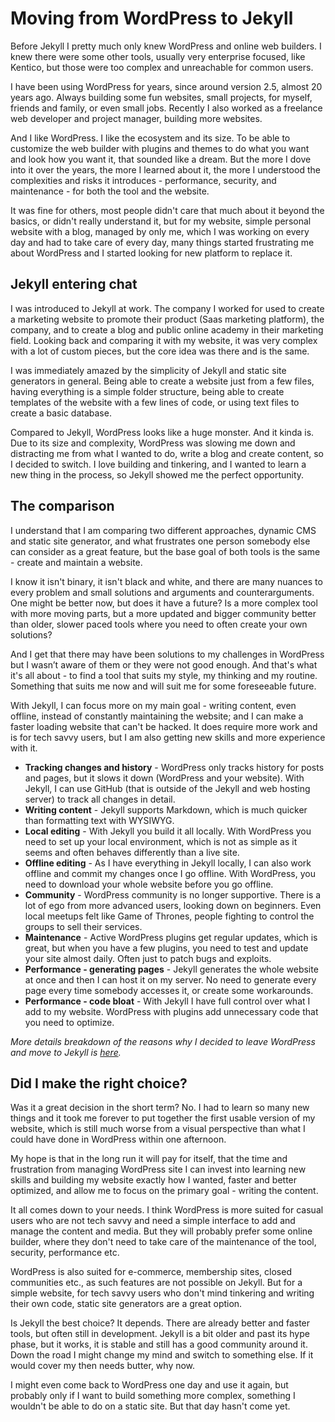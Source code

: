 # Moving from WordPress to Jekyll

Before Jekyll I pretty much only knew WordPress and online web builders. I knew there were some other tools, usually very enterprise focused, like Kentico, but those were too complex and unreachable for common users.

I have been using WordPress for years, since around version 2.5, almost 20 years ago. Always building some fun websites, small projects, for myself, friends and family, or even small jobs. Recently I also worked as a freelance web developer and project manager, building more websites.

And I like WordPress. I like the ecosystem and its size. To be able to customize the web builder with plugins and themes to do what you want and look how you want it, that sounded like a dream. But the more I dove into it over the years, the more I learned about it, the more I understood the complexities and risks it introduces - performance, security, and maintenance - for both the tool and the website.

It was fine for others, most people didn't care that much about it beyond the basics, or didn't really understand it, but for my website, simple personal website with a blog, managed by only me, which I was working on every day and had to take care of every day, many things started frustrating me about WordPress and I started looking for new platform to replace it.

## Jekyll entering chat

I was introduced to Jekyll at work. The company I worked for used to create a marketing website to promote their product (Saas marketing platform), the company, and to create a blog and public online academy in their marketing field. Looking back and comparing it with my website, it was very complex with a lot of custom pieces, but the core idea was there and is the same.

I was immediately amazed by the simplicity of Jekyll and static site generators in general. Being able to create a website just from a few files, having everything is a simple folder structure, being able to create templates of the website with a few lines of code, or using text files to create a basic database.

Compared to Jekyll, WordPress looks like a huge monster. And it kinda is. Due to its size and complexity, WordPress was slowing me down and distracting me from what I wanted to do, write a blog and create content, so I decided to switch. I love building and tinkering, and I wanted to learn a new thing in the process, so Jekyll showed me the perfect opportunity.

## The comparison

I understand that I am comparing two different approaches, dynamic CMS and static site generator, and what frustrates one person somebody else can consider as a great feature, but the base goal of both tools is the same - create and maintain a website.

I know it isn't binary, it isn't black and white, and there are many nuances to every problem and small solutions and arguments and counterarguments. One might be better now, but does it have a future? Is a more complex tool with more moving parts, but a more updated and bigger community better than older, slower paced tools where you need to often create your own solutions?

And I get that there may have been solutions to my challenges in WordPress but I wasn’t aware of them or they were not good enough. And that's what it's all about - to find a tool that suits my style, my thinking and my routine. Something that suits me now and will suit me for some foreseeable future.

With Jekyll, I can focus more on my main goal - writing content, even offline, instead of constantly maintaining the website; and I can make a faster loading website that can't be hacked. It does require more work and is for tech savvy users, but I am also getting new skills and more experience with it.

- **Tracking changes and history** - WordPress only tracks history for posts and pages, but it slows it down (WordPress and your website). With Jekyll, I can use GitHub (that is outside of the Jekyll and web hosting server) to track all changes in detail.
- **Writing content** - Jekyll supports Markdown, which is much quicker than formatting text with WYSIWYG.
- **Local editing** - With Jekyll you build it all locally. With WordPress you need to set up your local environment, which is not as simple as it seems and often behaves differently than a live site.
- **Offline editing** - As I have everything in Jekyll locally, I can also work offline and commit my changes once I go offline. With WordPress, you need to download your whole website before you go offline.
- **Community** - WordPress community is no longer supportive. There is a lot of ego from more advanced users, looking down on beginners. Even local meetups felt like Game of Thrones, people fighting to control the groups to sell their services.
- **Maintenance** - Active WordPress plugins get regular updates, which is great, but when you have a few plugins, you need to test and update your site almost daily. Often just to patch bugs and exploits.
- **Performance - generating pages** - Jekyll generates the whole website at once and then I can host it on my server. No need to generate every page every time somebody accesses it, or create some workarounds.
- **Performance - code bloat** - With Jekyll I have full control over what I add to my website. WordPress with plugins add unnecessary code that you need to optimize.

_More details breakdown of the reasons why I decided to leave WordPress and move to Jekyll is [here](https://github.com/mareklexuan/jekyll-tips-tricks/blob/main/posts/reasons-why-i-chose-jekyll-over-wordpress.md)._

## Did I make the right choice?

Was it a great decision in the short term? No. I had to learn so many new things and it took me forever to put together the first usable version of my website, which is still much worse from a visual perspective than what I could have done in WordPress within one afternoon.

My hope is that in the long run it will pay for itself, that the time and frustration from managing WordPress site I can invest into learning new skills and building my website exactly how I wanted, faster and better optimized, and allow me to focus on the primary goal - writing the content.

It all comes down to your needs. I think WordPress is more suited for casual users who are not tech savvy and need a simple interface to add and manage the content and media. But they will probably prefer some online builder, where they don't need to take care of the maintenance of the tool, security, performance etc.

WordPress is also suited for e-commerce, membership sites, closed communities etc., as such features are not possible on Jekyll. But for a simple website, for tech savvy users who don't mind tinkering and writing their own code, static site generators are a great option.

Is Jekyll the best choice? It depends. There are already better and faster tools, but often still in development. Jekyll is a bit older and past its hype phase, but it works, it is stable and still has a good community around it. Down the road I might change my mind and switch to something else. If it would cover my then needs butter, why now.

I might even come back to WordPress one day and use it again, but probably only if I want to build something more complex, something I wouldn't be able to do on a static site. But that day hasn't come yet.
